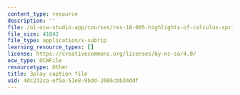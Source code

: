 ```yaml
---
content_type: resource
description: ''
file: /ol-ocw-studio-app/courses/res-18-005-highlights-of-calculus-spring-2010/4dc232caef5a51e89bdd2605cbb34ddf_tBBJ2TSTa1Q.vtt
file_size: 41842
file_type: application/x-subrip
learning_resource_types: []
license: https://creativecommons.org/licenses/by-nc-sa/4.0/
ocw_type: OCWFile
resourcetype: Other
title: 3play caption file
uid: 4dc232ca-ef5a-51e8-9bdd-2605cbb34ddf
---
```

